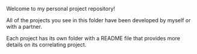 Welcome to my personal project repository!

All of the projects you see in this folder have been developed by myself or with a partner.

Each project has its own folder with a README file that provides more details on its correlating project.
